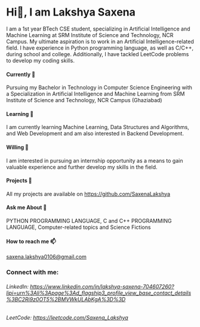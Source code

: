 # Hi👋, I am Lakshya Saxena
I am a 1st year BTech CSE student, specializing in Artificial Intelligence and Machine Learning at SRM Institute of Science and Technology, NCR Campus. My ultimate aspiration is to work in an Artificial Intelligence-related field. I have experience in Python programming language, as well as C/C++, during school and college. Additionally, I have tackled LeetCode problems to develop my coding skills.
#### Currently 🔭
Pursuing my Bachelor in Technology in Computer Science Engineering with a Specialization in Artificial Intelligence and Machine Learning from SRM Institute of Science and Technology, NCR Campus (Ghaziabad)
#### Learning 🌱
I am currently learning Machine Learning, Data Structures and Algorithms, and Web Development and am also interested in Backend Development.
#### Willing 🤝
I am interested in pursuing an internship opportunity as a means to gain valuable experience and further develop my skills in the field.
#### Projects 💫
All my projects are available on https://github.com/SaxenaLakshya
#### Ask me About 💬
PYTHON PROGRAMMING LANGUAGE, C and C++ PROGRAMMING LANGUAGE, Computer-related topics and Science Fictions
#### How to reach me 📫
saxena.lakshya0106@gmail.com
### Connect with me:
###### LinkedIn: https://www.linkedin.com/in/lakshya-saxena-704607260?lipi=urn%3Ali%3Apage%3Ad_flagship3_profile_view_base_contact_details%3BC2Ri9z0OT5%2BMVWkULAbKgA%3D%3D
###### LeetCode: https://leetcode.com/Saxena_Lakshya
